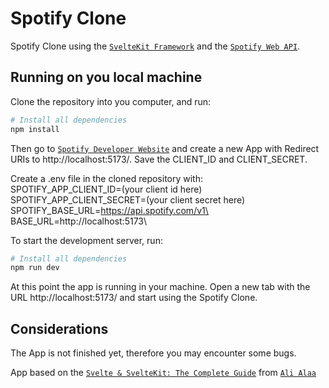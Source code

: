 # Spotify Clone

Spotify Clone using the [`SvelteKit Framework`](https://kit.svelte.dev/) and the [`Spotify Web API`](https://developer.spotify.com/documentation/web-api).

## Running on you local machine

Clone the repository into you computer, and run:
```bash
# Install all dependencies
npm install
```

Then go to [`Spotify Developer Website`](https://developer.spotify.com/documentation/web-api/concepts/apps) and create a new App with Redirect URIs to http://localhost:5173/. Save the CLIENT_ID and CLIENT_SECRET.

Create a .env file in the cloned repository with:\
SPOTIFY_APP_CLIENT_ID=(your client id here)\
SPOTIFY_APP_CLIENT_SECRET=(your client secret here)\
SPOTIFY_BASE_URL=https://api.spotify.com/v1\
BASE_URL=http://localhost:5173\

To start the development server, run:
```bash
# Install all dependencies
npm run dev
```

At this point the app is running in your machine. Open a new tab with the URL http://localhost:5173/ and start using the Spotify Clone.

## Considerations
The App is not finished yet, therefore you may encounter some bugs.

App based on the [`Svelte & SvelteKit: The Complete Guide`](https://www.udemy.com/course/svelte-and-sveltekit/) from [`Ali Alaa`](https://www.udemy.com/user/ali-alaa-3/)